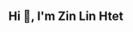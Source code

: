 ##                           Hi 👋, I'm Zin Lin Htet

<!--
**zinlinhtetz/zinlinhtetz** is a ✨ _special_ ✨ repository because its `README.md` (this file) appears on your GitHub profile.

Here are some ideas to get you started:

- 🔭 I’m interested in coding
- ⚡ I’m currently learning React

-->
